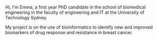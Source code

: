 Hi, I'm Emma, a first year PhD candidate in the school of biomedical engineering in the faculty of engineering and IT at the University of Technology Sydney. 

My project is on the use of bioinformatics to identify new and improved biomarkers of drug response and resistance in breast cancer. 

<!--
**egronca/egronca** is a ✨ _special_ ✨ repository because its `README.md` (this file) appears on your GitHub profile.

Here are some ideas to get you started:

- 🔭 I’m currently working on ...
- 🌱 I’m currently learning ...
- 👯 I’m looking to collaborate on ...
- 🤔 I’m looking for help with ...
- 💬 Ask me about ...
- 📫 How to reach me: ...
- 😄 Pronouns: ...
- ⚡ Fun fact: ...
-->
